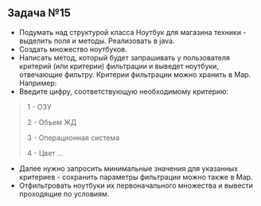 ## Задача №15

* Подумать над структурой класса Ноутбук для магазина техники - выделить поля и методы. Реализовать в java.
* Создать множество ноутбуков.
* Написать метод, который будет запрашивать у пользователя критерий (или критерии) фильтрации и выведет ноутбуки, отвечающие фильтру. Критерии фильтрации можно хранить в Map. Например:
* Введите цифру, соответствующую необходимому критерию:
> 1 - ОЗУ
> 
> 2 - Объем ЖД 
> 
> 3 - Операционная система 
> 
> 4 - Цвет …

* Далее нужно запросить минимальные значения для указанных критериев - сохранить параметры фильтрации можно также в Map.
* Отфильтровать ноутбуки их первоначального множества и вывести проходящие по условиям.